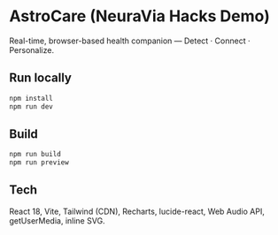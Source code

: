
# AstroCare (NeuraVia Hacks Demo)

Real-time, browser-based health companion — Detect · Connect · Personalize.

## Run locally
```bash
npm install
npm run dev
```

## Build
```bash
npm run build
npm run preview
```

## Tech
React 18, Vite, Tailwind (CDN), Recharts, lucide-react, Web Audio API, getUserMedia, inline SVG.
